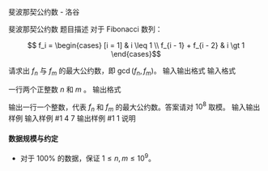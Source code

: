 



斐波那契公约数 - 洛谷














斐波那契公约数
题目描述
对于 Fibonacci 数列：

$$ f_i = \begin{cases}
  [i = 1]               & i \leq 1 \\
  f_{i - 1} + f_{i - 2} & i \gt 1
\end{cases}$$

请求出 $f_n$ 与 $f_m$ 的最大公约数，即 $\gcd(f_n, f_m)$。
输入输出格式
输入格式

一行两个正整数 $n$ 和 $m$ 。
输出格式

输出一行一个整数，代表 $f_n$ 和 $f_m$ 的最大公约数。答案请对 $10^8$ 取模。
输入输出样例
输入样例 #1
4 7
输出样例 #1
1
说明
#### 数据规模与约定

- 对于 $100\%$ 的数据，保证 $1 \leq n, m \leq 10^9$。






